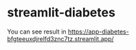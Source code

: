 # streamlit-diabetes

You can see result in https://app-diabetes-bfgteeuxdjrelfd3znc7tz.streamlit.app/
